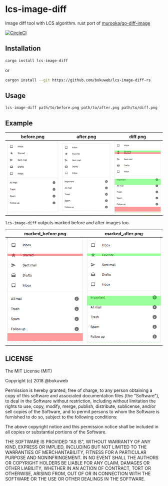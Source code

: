 # lcs-image-diff
Image diff tool with LCS algorithm. rust port of [murooka/go-diff-image](https://github.com/murooka/go-diff-image)

[![CircleCI](https://circleci.com/gh/bokuweb/lcs-image-diff-rs/tree/master.svg?style=svg)](https://circleci.com/gh/bokuweb/lcs-image-diff-rs/tree/master)

## Installation

``` bash
cargo install lcs-image-diff
```

or

``` bash
cargon install --git https://github.com/bokuweb/lcs-image-diff-rs
```

## Usage

```
lcs-image-diff path/to/before.png path/to/after.png path/to/diff.png
```

## Example

| before.png        | after.png          | diff.png                 |
| --------------- |---------------| -------------------- |
| ![](https://github.com/bokuweb/lcs-image-diff-rs/blob/master/test/images/before.png?raw=true) | ![](https://github.com/bokuweb/lcs-image-diff-rs/blob/master/test/images/after.png?raw=true) |![](https://github.com/bokuweb/lcs-image-diff-rs/blob/master/test/images/diff.png?raw=true)|

`lcs-image-diff` outputs marked before and after images too. 

| marked_before.png        | marked_after.png          |
| --------------- |---------------|
| ![](https://github.com/bokuweb/lcs-image-diff-rs/blob/master/test/images/marked_before.png?raw=true) | ![](https://github.com/bokuweb/lcs-image-diff-rs/blob/master/test/images/marked_after.png?raw=true) |

## LICENSE

The MIT License (MIT)

Copyright (c) 2018 @bokuweb

Permission is hereby granted, free of charge, to any person obtaining a copy
of this software and associated documentation files (the "Software"), to deal
in the Software without restriction, including without limitation the rights
to use, copy, modify, merge, publish, distribute, sublicense, and/or sell
copies of the Software, and to permit persons to whom the Software is
furnished to do so, subject to the following conditions:

The above copyright notice and this permission notice shall be included in all
copies or substantial portions of the Software.

THE SOFTWARE IS PROVIDED "AS IS", WITHOUT WARRANTY OF ANY KIND, EXPRESS OR
IMPLIED, INCLUDING BUT NOT LIMITED TO THE WARRANTIES OF MERCHANTABILITY,
FITNESS FOR A PARTICULAR PURPOSE AND NONINFRINGEMENT. IN NO EVENT SHALL THE
AUTHORS OR COPYRIGHT HOLDERS BE LIABLE FOR ANY CLAIM, DAMAGES OR OTHER
LIABILITY, WHETHER IN AN ACTION OF CONTRACT, TORT OR OTHERWISE, ARISING FROM,
OUT OF OR IN CONNECTION WITH THE SOFTWARE OR THE USE OR OTHER DEALINGS IN THE
SOFTWARE.

